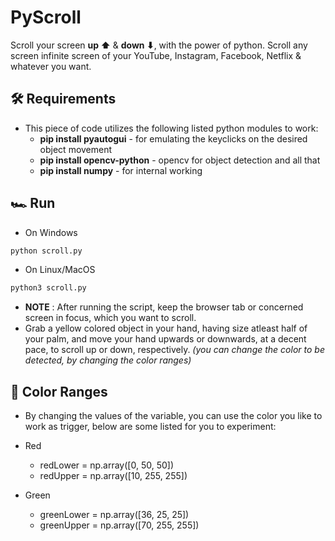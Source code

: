 # PyScroll
Scroll your screen **up ⬆** & **down ⬇**, with the power of python. Scroll any screen infinite screen of your YouTube, Instagram, Facebook, Netflix & whatever you want.

## 🛠 Requirements
* This piece of code utilizes the following listed python modules to work:
    * **pip install pyautogui** - for emulating the keyclicks on the desired object movement
    * **pip install opencv-python** - opencv for object detection and all that
    * **pip install numpy** - for internal working

## 🏎 Run
* On Windows
```sh
python scroll.py
```

* On Linux/MacOS
```sh
python3 scroll.py
```

* **NOTE** : After running the script, keep the browser tab or concerned screen in focus, which you want to scroll.
* Grab a yellow colored object in your hand, having size atleast half of your palm, and move your hand upwards or downwards, at a decent pace, to scroll up or down, respectively.
*(you can change the color to be detected, by changing the color ranges)*

## 🎨 Color Ranges
* By changing the values of the variable, you can use the color you like to work as trigger, below are some listed for you to experiment:

* Red
    * redLower = np.array([0, 50, 50])
    * redUpper = np.array([10, 255, 255])

* Green
    * greenLower = np.array([36, 25, 25])
    * greenUpper = np.array([70, 255, 255])